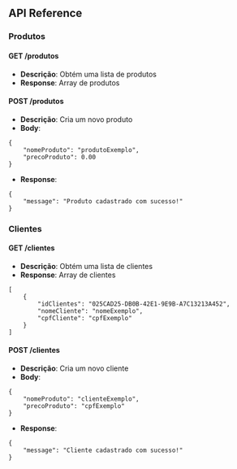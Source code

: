 
## API Reference 

### Produtos

#### GET /produtos
- **Descrição**: Obtém uma lista de produtos
- **Response**: Array de produtos

#### POST /produtos
- **Descrição**: Cria um novo produto
- **Body**:
```
{
    "nomeProduto": "produtoExemplo",
    "precoProduto": 0.00
}
```
- **Response**: 
```
{
    "message": "Produto cadastrado com sucesso!"
}
```

### Clientes

#### GET /clientes
- **Descrição**: Obtém uma lista de clientes
- **Response**: Array de clientes
```
[
	{
		"idClientes": "025CAD25-DB0B-42E1-9E9B-A7C13213A452",
		"nomeCliente": "nomeExemplo",
		"cpfCliente": "cpfExemplo"
	}
]
```

#### POST /clientes
- **Descrição**: Cria um novo cliente
- **Body**:
```
{
    "nomeProduto": "clienteExemplo",
    "precoProduto": "cpfExemplo"
}
```
- **Response**: 
```
{
	"message": "Cliente cadastrado com sucesso!"
}
```
